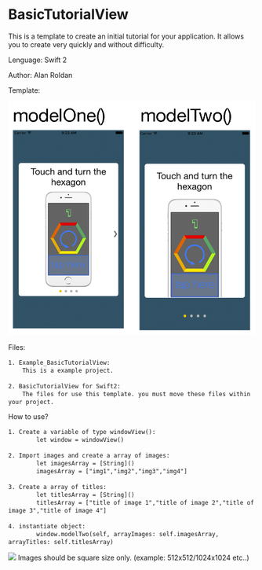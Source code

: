 # BasicTutorialView

This is a template to create an initial tutorial for your application. It allows you to create very quickly and without difficulty.

Lenguage: Swift 2

Author: Alan Roldan


Template:

<img src="models.png" width="650">


Files:

    1. Example_BasicTutorialView: 
        This is a example project.

    2. BasicTutorialView for Swift2: 
        The files for use this template. you must move these files within your project.



How to use?

    1. Create a variable of type windowView():
            let window = windowView()

    2. Import images and create a array of images:
            let imagesArray = [String]()
            imagesArray = ["img1","img2","img3","img4"]

    3. Create a array of titles:
            let titlesArray = [String]()
            titlesArray = ["title of image 1","title of image 2","title of image 3","title of image 4"]

    4. instantiate object:
            window.modelTwo(self, arrayImages: self.imagesArray, arrayTitles: self.titlesArray)


<img src="http://www.floridauniversitaria.es/es-ES/noticias/PublishingImages/aviso_importante.png" width="30"> Images should be square size only. (example: 512x512/1024x1024 etc..)





